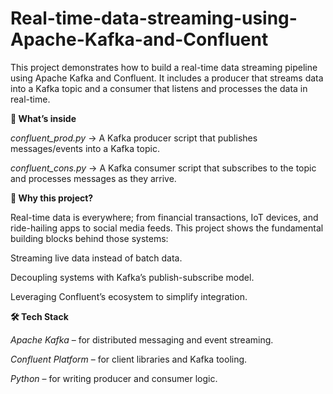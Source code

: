 # Real-time-data-streaming-using-Apache-Kafka-and-Confluent

This project demonstrates how to build a real-time data streaming pipeline using Apache Kafka and Confluent. It includes a producer that streams data into a Kafka topic and a consumer that listens and processes the data in real-time.

**🚀 What’s inside**

*confluent_prod.py* → A Kafka producer script that publishes messages/events into a Kafka topic.

*confluent_cons.py* → A Kafka consumer script that subscribes to the topic and processes messages as they arrive.

**🎯 Why this project?**

Real-time data is everywhere; from financial transactions, IoT devices, and ride-hailing apps to social media feeds. This project shows the fundamental building blocks behind those systems:

Streaming live data instead of batch data.

Decoupling systems with Kafka’s publish-subscribe model.

Leveraging Confluent’s ecosystem to simplify integration.

**🛠️ Tech Stack**

*Apache Kafka* – for distributed messaging and event streaming.

*Confluent Platform* – for client libraries and Kafka tooling.

*Python* – for writing producer and consumer logic.
